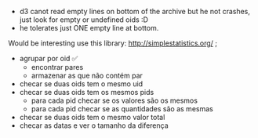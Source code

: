 - d3 canot read empty lines on bottom of the archive but he not crashes, just look for empty or undefined oids :D
- he tolerates just ONE empty line at bottom.

Would be interesting use this library: http://simplestatistics.org/ ;

- agrupar por oid ✅
  - encontrar pares
  - armazenar as que não contém par
- checar se duas oids tem o mesmo uid
- checar se duas oids tem os mesmos pids
  - para cada pid checar se os valores são os mesmos
  - para cada pid checar se as quantidades são as mesmas
- checar se duas oids tem o mesmo valor total
- checar as datas e ver o tamanho da diferença
